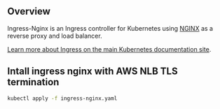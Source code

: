 ## Overview

Ingress-Nginx is an Ingress controller for Kubernetes using [NGINX](https://www.nginx.org/) as a reverse proxy and load balancer.

[Learn more about Ingress on the main Kubernetes documentation site](https://kubernetes.io/docs/concepts/services-networking/ingress/).

## Intall ingress nginx with AWS NLB TLS termination

```bash
kubectl apply -f ingress-nginx.yaml
```



